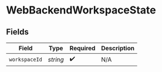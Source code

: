# WebBackendWorkspaceState


## Fields

| Field              | Type               | Required           | Description        |
| ------------------ | ------------------ | ------------------ | ------------------ |
| `workspaceId`      | *string*           | :heavy_check_mark: | N/A                |